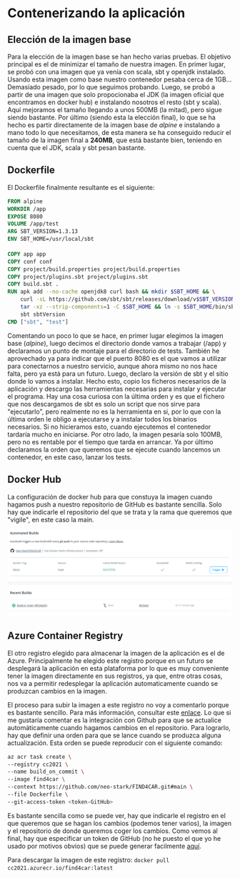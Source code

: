 # Contenerizando la aplicación

## Elección de la imagen base

Para la elección de la imagen base se han hecho varias pruebas. El objetivo principal es el de minimizar el tamaño de 
nuestra imagen. En primer lugar, se probó con una imagen que ya venía con scala, sbt y openjdk instalado. Usando esta 
imagen como base nuestro contenedor pesaba cerca de 1GB... Demasiado pesado, por lo que seguimos probando. Luego, se 
probó a partir de una imagen que solo propocionaba el JDK (la imagen oficial que encontramos en docker hub) e instalando
nosotros el resto (sbt y scala). Aquí mejoramos el tamaño llegando a unos 500MB (la mitad), pero sigue siendo bastante.
Por último (siendo esta la elección final), lo que se ha hecho es partir directamente de la imagen base de *alpine* e 
instalando a mano todo lo que necesitamos, de esta manera se ha conseguido reducir el tamaño de la imagen final a **240MB**, 
que está bastante bien, teniendo en cuenta que el JDK, scala y sbt pesan bastante.

## Dockerfile

El Dockerfile finalmente resultante es el siguiente:

```dockerfile
FROM alpine
WORKDIR /app
EXPOSE 8080
VOLUME /app/test
ARG SBT_VERSION=1.3.13
ENV SBT_HOME=/usr/local/sbt

COPY app app
COPY conf conf
COPY project/build.properties project/build.properties
COPY project/plugins.sbt project/plugins.sbt
COPY build.sbt .
RUN apk add --no-cache openjdk8 curl bash && mkdir $SBT_HOME && \
    curl -sL https://github.com/sbt/sbt/releases/download/v$SBT_VERSION/sbt-$SBT_VERSION.tgz | \
    tar -xz --strip-components=1 -C $SBT_HOME && ln -s $SBT_HOME/bin/sbt /usr/bin/ && \
    sbt sbtVersion
CMD ["sbt", "test"]
```

Comentando un poco lo que se hace, en primer lugar elegimos la imagen base (*alpine*), luego decimos el directorio donde
vamos a trabajar (/app) y declaramos un punto de montaje para el directorio de tests. También he aprovechado ya para indicar
que el puerto 8080 es el que vamos a utilizar para conectarnos a nuestro servicio, aunque ahora mismo no nos hace falta, pero
ya está para un futuro. Luego, declaro la versión de sbt y el sitio donde lo vamos a instalar. Hecho esto, copio los ficheros
necesarios de la aplicación y descargo las herramientas necesarias para instalar y ejecutar el programa. Hay una cosa curiosa
con la última orden y es que el fichero que nos descargamos de sbt es solo un script que nos sirve para "ejecutarlo", pero
realmente no es la herramienta en si, por lo que con la última orden le obligo a ejecutarse y a instalar todos los binarios
necesarios. Si no hicieramos esto, cuando ejecutemos el contenedor tardaría mucho en iniciarse. Por otro lado, la imagen 
pesaría solo 100MB, pero no es rentable por el tiempo que tarda en arrancar. Ya por último declaramos la orden que queremos 
que se ejecute cuando lancemos un contenedor, en este caso, lanzar los tests.

## Docker Hub

La configuración de docker hub para que constuya la imagen cuando hagamos push a nuestro repositorio de GitHub es bastante
sencilla. Solo hay que indicarle el repositorio del que se trata y la rama que queremos que "vigile", en este caso la main.

!["build automática docker hub"](img/dockerhub-build.png)

## Azure Container Registry

El otro registro elegido para almacenar la imagen de la aplicación es el de Azure. Principalmente he elegido este registro
porque en un futuro se desplegará la aplicación en esta plataforma por lo que es muy conveniente tener la imagen directamente
en sus registros, ya que, entre otras cosas, nos va a permitir redesplegar la aplicación automaticamente cuando se produzcan cambios en la 
imagen.

El proceso para subir la imagen a este registro no voy a comentarlo porque es bastante sencillo. Para más información, consultar este
[enlace](https://docs.microsoft.com/es-es/azure/container-registry/container-registry-get-started-azure-cli). Lo que si
me gustaría comentar es la integración con Github para que se actualice automáticamente cuando hagamos cambios en el repositorio.
Para lograrlo, hay que definir una orden para que se lance cuando se produzca alguna actualización. Esta orden se puede reproducir 
con el siguiente comando:
```bash
az acr task create \                                  
--registry cc2021 \
--name build_on_commit \
--image find4car \
--context https://github.com/neo-stark/FIND4CAR.git#main \
--file Dockerfile \
--git-access-token <token-GitHub>
```

Es bastante sencilla como se puede ver, hay que indicarle el registro en el que queremos que se hagan los cambios (podemos 
tener varios), la imagen y el repositorio de donde queremos coger los cambios. Como vemos al final, hay que especificar 
un token de GitHub (no he puesto el que yo he usado por motivos obvios) que se puede generar facilmente [aquí](https://github.com/settings/tokens).

Para descargar la imagen de este registro: `docker pull cc2021.azurecr.io/find4car:latest`